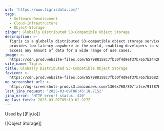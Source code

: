 ```yaml
---
url: 'https://www.tigrisdata.com/'
tags:
  - Software-Development
  - Cloud-Infrastructure
  - Object-Storage
zinger: Globally Distributed S3-Compatible Object Storage
description: >-
  Tigris is a globally distributed S3-compatible object storage service that
  provides low latency anywhere in the world, enabling developers to store and
  access any amount of data for a wide range of use cases.
image: >-
  https://cdn.prod.website-files.com/657988158c7fb30f4d9ef37b/657b24420e7ec0b495b6f4c0_shared-image.jpg
site_name: Tigris
title: Globally Distributed S3-Compatible Object Storage
favicon: >-
  https://cdn.prod.website-files.com/657988158c7fb30f4d9ef37b/657b2682769a09df632dc99e_favicon.jpg
og_screenshot_url: >-
  https://og-screenshots-prod.s3.amazonaws.com/1366x768/80/false/91f87b653ae63af53c94bd3b779f5a131d60ca9c9287ab0c78ca2279f3296f0b.jpeg
last_jina_request: '2025-03-09T06:45:18.715Z'
jina_error: 'HTTP error! status: 429'
og_last_fetch: 2025-03-07T05:19:02.927Z
---
```

Used by [[Fly.io]]

[[Object Storage]]

